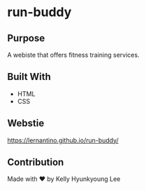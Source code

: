 # run-buddy

## Purpose
A webiste that offers fitness training services. 

## Built With 
* HTML
* CSS

## Webstie
https://lernantino.github.io/run-buddy/

## Contribution
Made with ❤️ by Kelly Hyunkyoung Lee
